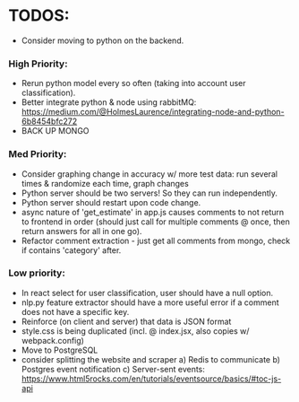 # TODOS:
- Consider moving to python on the backend.

### High Priority:
- Rerun python model every so often (taking into account user classification).
- Better integrate python & node using rabbitMQ: https://medium.com/@HolmesLaurence/integrating-node-and-python-6b8454bfc272
- BACK UP MONGO

### Med Priority:
- Consider graphing change in accuracy w/ more test data: run several times & randomize each time, graph changes
- Python server should be two servers! So they can run independently.
- Python server should restart upon code change.
- async nature of 'get_estimate' in app.js causes comments to not return to frontend in order (should just call for multiple comments @ once, then return answers for all in one go).
- Refactor comment extraction - just get all comments from mongo, check if contains 'category' after.

### Low priority:
- In react select for user classification, user should have a null option.
- nlp.py feature extractor should have a more useful error if a comment does not have a specific key.
- Reinforce (on client and server) that data is JSON format
- style.css is being duplicated (incl. @ index.jsx, also copies w/ webpack.config)
- Move to PostgreSQL
- consider splitting the website and scraper
    a) Redis to communicate
    b) Postgres event notification
    c) Server-sent events: https://www.html5rocks.com/en/tutorials/eventsource/basics/#toc-js-api


